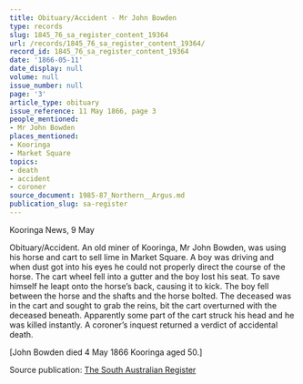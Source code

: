 ```yaml
---
title: Obituary/Accident - Mr John Bowden
type: records
slug: 1845_76_sa_register_content_19364
url: /records/1845_76_sa_register_content_19364/
record_id: 1845_76_sa_register_content_19364
date: '1866-05-11'
date_display: null
volume: null
issue_number: null
page: '3'
article_type: obituary
issue_reference: 11 May 1866, page 3
people_mentioned:
- Mr John Bowden
places_mentioned:
- Kooringa
- Market Square
topics:
- death
- accident
- coroner
source_document: 1985-87_Northern__Argus.md
publication_slug: sa-register
---
```


Kooringa News, 9 May

Obituary/Accident.  An old miner of Kooringa, Mr John Bowden, was using his horse and cart to sell lime in Market Square.  A boy was driving and when dust got into his eyes he could not properly direct the course of the horse.  The cart wheel fell into a gutter and the boy lost his seat.  To save himself he leapt onto the horse’s back, causing it to kick.  The boy fell between the horse and the shafts and the horse bolted.  The deceased was in the cart and sought to grab the reins, bit the cart overturned with the deceased beneath.  Apparently some part of the cart struck his head and he was killed instantly.  A coroner’s inquest returned a verdict of accidental death.

[John Bowden died 4 May 1866 Kooringa aged 50.]

Source publication: [The South Australian Register](/publications/sa-register/)

